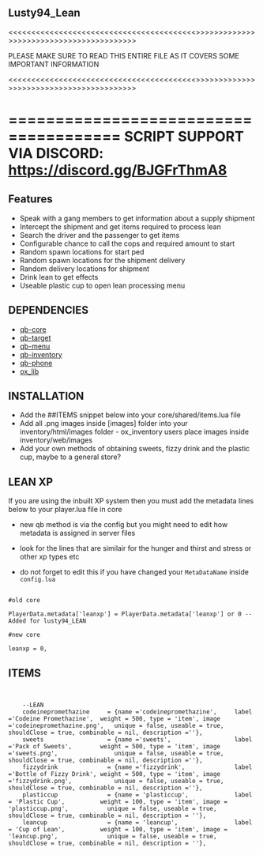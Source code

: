 ## Lusty94_Lean


<<<<<<<<<<<<<<<<<<<<<<<<<<<<<<<<<<<<<<<<<>>>>>>>>>>>>>>>>>>>>>>>>>>>>>>>>>>>>>>>>>

PLEASE MAKE SURE TO READ THIS ENTIRE FILE AS IT COVERS SOME IMPORTANT INFORMATION

<<<<<<<<<<<<<<<<<<<<<<<<<<<<<<<<<<<<<<<<<>>>>>>>>>>>>>>>>>>>>>>>>>>>>>>>>>>>>>>>>>



======================================
SCRIPT SUPPORT VIA DISCORD: https://discord.gg/BJGFrThmA8
======================================



## Features

- Speak with a gang members to get information about a supply shipment
- Intercept the shipment and get items required to process lean
- Search the driver and the passenger to get items
- Configurable chance to call the cops and required amount to start
- Random spawn locations for start ped
- Random spawn locations for the shipment delivery
- Random delivery locations for shipment
- Drink lean to get effects
- Useable plastic cup to open lean processing menu



## DEPENDENCIES

- [qb-core](https://github.com/qbcore-framework/qb-core)
- [qb-target](https://github.com/qbcore-framework/qb-target)
- [qb-menu](https://github.com/qbcore-framework/qb-menu)
- [qb-inventory](https://github.com/qbcore-framework/qb-inventory)
- [qb-phone](https://github.com/qbcore-framework/qb-phone)
- [ox_lib](https://github.com/overextended/ox_lib/releases/)






## INSTALLATION

- Add the ##ITEMS snippet below into your core/shared/items.lua file
- Add all .png images inside [images] folder into your inventory/html/images folder - ox_inventory users place images inside inventory/web/images
- Add your own methods of obtaining sweets, fizzy drink and the plastic cup, maybe to a general store?



## LEAN XP
If you are using the inbuilt XP system then you must add the metadata lines below to your player.lua file in core
- new qb method is via the config but you might need to edit how metadata is assigned in server files

- look for the lines that are similair for the hunger and thirst  and stress or other xp types etc
- do not forget to edit this if you have changed your `MetaDataName` inside `config.lua`

```

#old core

PlayerData.metadata['leanxp'] = PlayerData.metadata['leanxp'] or 0 -- Added for lusty94_LEAN

#new core

leanxp = 0,

```



## ITEMS

```


    --LEAN
    codeinepromethazine     = {name ='codeinepromethazine',     label ='Codeine Promethazine',  weight = 500, type = 'item', image ='codeinepromethazine.png',   unique = false, useable = true, shouldClose = true, combinable = nil, description =''},
    sweets                  = {name ='sweets',                  label ='Pack of Sweets',        weight = 500, type = 'item', image ='sweets.png',                unique = false, useable = true, shouldClose = true, combinable = nil, description =''},
    fizzydrink              = {name ='fizzydrink',              label ='Bottle of Fizzy Drink', weight = 500, type = 'item', image ='fizzydrink.png',            unique = false, useable = true, shouldClose = true, combinable = nil, description =''},
    plasticcup              = {name = 'plasticcup',             label = 'Plastic Cup',          weight = 100, type = 'item', image = 'plasticcup.png',           unique = false, useable = true, shouldClose = true, combinable = nil, description = ''},
    leancup                 = {name = 'leancup',                label = 'Cup of Lean',          weight = 100, type = 'item', image = 'leancup.png',              unique = false, useable = true, shouldClose = true, combinable = nil, description = ''},


```

